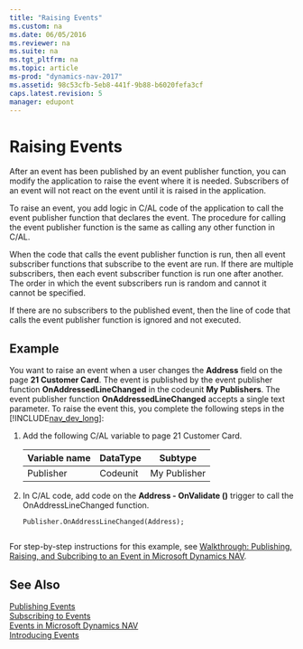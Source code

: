 ```yaml
---
title: "Raising Events"
ms.custom: na
ms.date: 06/05/2016
ms.reviewer: na
ms.suite: na
ms.tgt_pltfrm: na
ms.topic: article
ms-prod: "dynamics-nav-2017"
ms.assetid: 98c53cfb-5eb8-441f-9b88-b6020fefa3cf
caps.latest.revision: 5
manager: edupont
---
```

# Raising Events
After an event has been published by an event publisher function, you can modify the application to raise the event where it is needed. Subscribers of an event will not react on the event until it is raised in the application.  
  
 To raise an event, you add logic in C/AL code of the application to call the event publisher function that declares the event. The procedure for calling the event publisher function is the same as calling any other function in C/AL.  
  
 When the code that calls the event publisher function is run, then all event subscriber functions that subscribe to the event are run. If there are multiple subscribers, then each event subscriber function is run one after another. The order in which the event subscribers run is random and cannot it cannot be specified.  
  
 If there are no subscribers to the published event, then the line of code that calls the event publisher function is ignored and not executed.  
  
## Example  
 You want to raise an event when a user changes the **Address** field on the page **21 Customer Card**. The event is published by the event publisher function **OnAddressedLineChanged** in the codeunit **My Publishers**. The event publisher function **OnAddressedLineChanged** accepts a single text parameter. To raise the event this, you complete the following steps in the [!INCLUDE[nav_dev_long](includes/nav_dev_long_md.md)]:  
  
1.  Add the following C/AL variable to page 21 Customer Card.  
  
    |Variable name|DataType|Subtype|  
    |-------------------|--------------|-------------|  
    |Publisher|Codeunit|My Publisher|  
  
2.  In C/AL code, add code on the **Address - OnValidate \(\)** trigger to call the OnAddressLineChanged function.  
  
    ```  
    Publisher.OnAddressLineChanged(Address);  
  
    ```  
  
 For step-by-step instructions for this example, see [Walkthrough: Publishing, Raising, and Subcribing to an Event in Microsoft Dynamics NAV](Walkthrough:-Publishing,-Raising,-and-Subcribing-to-an-Event-in-Microsoft-Dynamics-NAV.md).  
  
## See Also  
 [Publishing Events](Publishing-Events.md)   
 [Subscribing to Events](Subscribing-to-Events.md)   
 [Events in Microsoft Dynamics NAV](Events-in-Microsoft-Dynamics-NAV.md)   
 [Introducing Events](Introducing-Events.md)